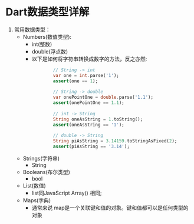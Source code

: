 # Dart数据类型详解
1. 常用数据类型：
    + Numbers(数值类型):
        + int(整数)
        + double(浮点数)
        + 以下是如何将字符串转换成数字的方法，反之亦然:
            ```dart
                    // String -> int
                    var one = int.parse('1');
                    assert(one == 1);
                    
                    // String -> double
                    var onePointOne = double.parse('1.1');
                    assert(onePointOne == 1.1);
                    
                    // int -> String
                    String oneAsString = 1.toString();
                    assert(oneAsString == '1');
                    
                    // double -> String
                    String piAsString = 3.14159.toStringAsFixed(2);
                    assert(piAsString == '3.14');
            ```
    + Strings(字符串)
         + String
    + Booleans(布尔类型)
        + bool
    + List(数值)
        + list同JavaScript Array() 相同;    
    + Maps(字典)
        + 通常来说 map是一个关联键和值的对象。键和值都可以是任何类型的对象      
    
    